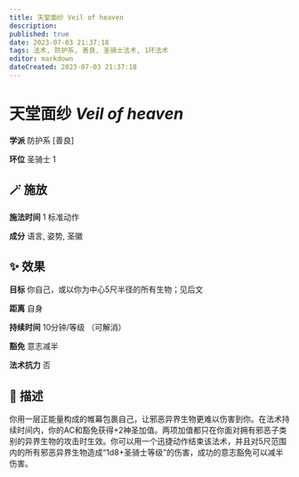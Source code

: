 ```yaml
---
title: 天堂面纱 Veil of heaven
description: 
published: true
date: 2023-07-03 21:37:18
tags: 法术, 防护系, 善良, 圣骑士法术, 1环法术
editor: markdown
dateCreated: 2023-07-03 21:37:18
---
```


# **天堂面纱** *Veil of heaven*

**学派** 防护系 \[善良\] 

**环位** 圣骑士 1

## 🪄 施放

**施法时间** 1 标准动作

**成分** 语言, 姿势, 圣徽

## ✨ 效果 

**目标** 你自己，或以你为中心5尺半径的所有生物；见后文 

**距离** 自身  

**持续时间** 10分钟/等级 （可解消） 

**豁免** 意志减半

**法术抗力** 否

## 📖 描述

你用一层正能量构成的帷幕包裹自己，让邪恶异界生物更难以伤害到你。在法术持续时间内，你的AC和豁免获得+2神圣加值。两项加值都只在你面对拥有邪恶子类别的异界生物的攻击时生效。你可以用一个迅捷动作结束该法术，并且对5尺范围内的所有邪恶异界生物造成“1d8+圣骑士等级”的伤害，成功的意志豁免可以减半伤害。
    